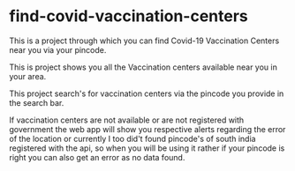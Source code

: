 # find-covid-vaccination-centers
This is a project through which you can find Covid-19 Vaccination Centers near you via your pincode.

This is project shows you all the Vaccination centers available near you in your area.

This project search's for vaccination centers via the pincode you provide in the search bar.

If vaccination centers are not available or are not registered with government the web app will show you respective alerts regarding the error of the location or 
currently I too did't found pincode's of south india registered with the api, so when you will be using it rather if your pincode is right you can also get an error as no data found.
